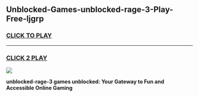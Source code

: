 
## Unblocked-Games-unblocked-rage-3-Play-Free-ljgrp
<h3>
<a href="https://premium76.site?title=unblocked-rage-3&ref=20M">CLICK TO PLAY</a></h3>
<hr>

<h3>
<a href="https://premium76.site?title=unblocked-rage-3&ref=20M">CLICK 2 PLAY</a>
  
</h3>

<a href="https://premium76.site?title=unblocked-rage-3&ref=19M"><img src="https://clearcache.store/games.png"></a>


**unblocked-rage-3 games unblocked: Your Gateway to Fun and Accessible Online Gaming**
